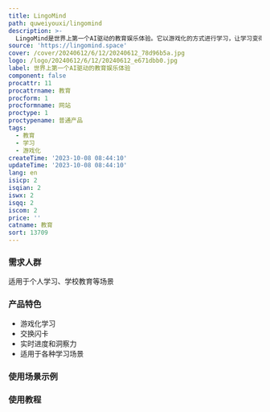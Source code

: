 ```yaml
---
title: LingoMind
path: quweiyouxi/lingomind
description: >-
  LingoMind是世界上第一个AI驱动的教育娱乐体验。它以游戏化的方式进行学习，让学习变得有趣。学习者可以通过与同伴交换闪卡、发送问题和挑战朋友的方式来参与社交学习。实时的进度和洞察力帮助学习者实现真正的成长。LingoMind提供了丰富的功能点，适用于各种学习场景。
source: 'https://lingomind.space'
cover: /cover/20240612/6/12/20240612_78d96b5a.jpg
logo: /logo/20240612/6/12/20240612_e671dbb0.jpg
label: 世界上第一个AI驱动的教育娱乐体验
component: false
procattr: 11
procattrname: 教育
procform: 1
procformname: 网站
proctype: 1
proctypename: 普通产品
tags:
  - 教育
  - 学习
  - 游戏化
createTime: '2023-10-08 08:44:10'
updateTime: '2023-10-08 08:44:10'
lang: en
isicp: 2
isqian: 2
iswx: 2
isqq: 2
iscom: 2
price: ''
catname: 教育
sort: 13709
---
```




### 需求人群
适用于个人学习、学校教育等场景

### 产品特色
- 游戏化学习
- 交换闪卡
- 实时进度和洞察力
- 适用于各种学习场景

### 使用场景示例


### 使用教程


  
